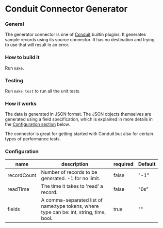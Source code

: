 # Conduit Connector Generator

### General
The generator connector is one of [Conduit](https://github.com/ConduitIO/conduit) builtin plugins.
It generates sample records using its source connector.
It has no destination and trying to use that will result in an error.

### How to build it
Run `make`.

### Testing
Run `make test` to run all the unit tests.

### How it works
The data is generated in JSON format. The JSON objects themselves are generated using a field specification, which is 
explained in more details in the [Configuration section](#Configuration) below.

The connector is great for getting started with Conduit but also for certain types of performance tests.

### Configuration
| name          | description                                                                                | required | Default |
|---------------|--------------------------------------------------------------------------------------------|----------|---------|
| recordCount   | Number of records to be generated. -1 for no limit.                                        | false    | "-1"    |
| readTime      | The time it takes to 'read' a record.                                                      | false    | "0s"    |
| fields      | A comma-separated list of name:type tokens, where type can be: int, string, time, bool.    | true     | ""      |
